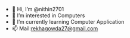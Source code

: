 - 👋 Hi, I’m @nithin2701
- 👀 I’m interested in Computers
- 🌱 I’m currently learning Computer Application
- 📫 Mail:rekhagowda27@gmail.com
<!---
nithin2701/nithin2701 is a ✨ special ✨ repository because its `README.md` (this file) appears on your GitHub profile.
You can click the Preview link to take a look at your changes.
--->
